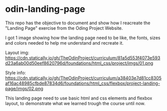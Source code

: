# odin-landing-page

This repo has the objective to document and show how I reacreate the "Landing Page" exercise from the Oding Project Website.

I got 1 image showing how the landing page need to be like, the fonts, sizes and colors needed to help me understand and recreate it.

Layout img: https://cdn.statically.io/gh/TheOdinProject/curriculum/81a5d553f4073e593d23a6ab00d50eef8620796d/foundations/html_css/project/imgs/01.png

Style info: https://cdn.statically.io/gh/TheOdinProject/curriculum/a38403e7d81cc8305af16ac48985cfbde87834d6/foundations/html_css/flexbox/project-landing-page/imgs/02.png

This landing page need to use basic html and css elements and flexbox layout, to demonstrate what we learned trough the course until now.